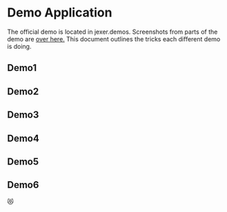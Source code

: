 Demo Application
================

The official demo is located in jexer.demos.  Screenshots from parts of the demo are [over here.](https://jexer.sourceforge.io/screenshots.html)  This document outlines the tricks each different demo is doing.

Demo1
-----

Demo2
-----

Demo3
-----

Demo4
-----

Demo5
-----

Demo6
-----


😻